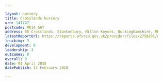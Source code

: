 ```yaml
---

layout: nursery
title: Crosslands Nursery
urn: 141747
postcode: MK14 6AY
address: 45 Crosslands, Stantonbury, Milton Keynes, Buckinghamshire, MK14 6AY
latestReportUrl: https://reports.ofsted.gov.uk/provider/files/2758201/urn/141747.pdf
teaching: 3
development: 0
leadership: 3
outcomes: 0
overall: 3
date: 01 April 2018 
datePublish: 13 February 2018

---
```

